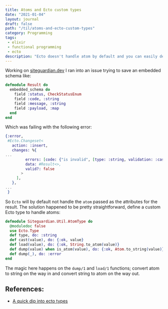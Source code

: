 ```yaml
---
title: Atoms and Ecto custom types
date: "2021-01-04"
layout: journal
draft: false
path: "/til/atoms-and-ecto-custom-types"
category: Programming
tags:
 - elixir
 - functional programming
 - ecto
description: "Ecto doesn't handle atom by default and you can easily define custom ecto types"
---
```


<!--Ecto doesn&#x27;t handle atom by default and you can easily define custom ecto types-->

Working on [siteguardian.dev](https://siteguardian.dev) I ran into an issue trying to save an embedded schema like:

```elixir
defmodule Result do
  embedded_schema do
    field :status, CheckStatusEnum
    field :code, :string
    field :message, :string
    field :payload, :map
  end
end
```

Which was failing with the following error:

```elixir
{:error,
 #Ecto.Changeset<
   action: :insert,
   changes: %{
...
         errors: [code: {"is invalid", [type: :string, validation: :cast]}],
         data: #Result<>,
         valid?: false
       >
     ],
   },
...
 }
```

So `Ecto` will by default not handle the `atom` passed as the attributes for the result. The solution happened to be pretty straightforward, define a custom Ecto type to handle atoms:

```elixir
defmodule Siteguardian.Util.AtomType do
  @moduledoc false
  use Ecto.Type
  def type, do: :string
  def cast(value), do: {:ok, value}
  def load(value), do: {:ok, String.to_atom(value)}
  def dump(value) when is_atom(value), do: {:ok, Atom.to_string(value)}
  def dump(_), do: :error
end
```
The magic here happens on the `dump/1` and `load/1` functions; convert atom to string on the way in and convert string to atom on the way out.


## References:
- [A quick dip into ecto types](https://www.glydergun.com/a-quick-dip-into-ecto-types/)